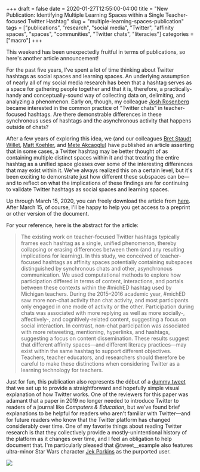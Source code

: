 +++ 
draft = false
date = 2020-01-27T12:55:00-04:00
title = "New Publication: Identifying Multiple Learning Spaces within a Single Teacher-focused Twitter Hashtag"
slug = "multiple-learning-spaces-publication" 
tags = ["publications", "research", "social media", "Twitter", "affinity spaces", "spaces", "communities", "Twitter chats", "literacies"]
categories = ["macro"]
+++

This weekend has been unexpectedly fruitful in terms of publications, so here's another article announcement!

For the past five years, I've spent a lot of time thinking about Twitter hashtags as social spaces and learning spaces. An underlying assumption of nearly all of my social media research has been that a hashtag serves as a space for gathering people together and that it is, therefore, a practically-handy and conceptually-sound way of collecting data on, delimiting, and analyzing a phenomenon. Early on, though, my colleague [Josh Rosenberg](https://joshuamrosenberg.com/) became interested in the common practice of "Twitter chats" in teacher-focused hashtags. Are there demonstrable differences in these synchronous uses of hashtags and the asynchronous activity that happens outside of chats? 

After a few years of exploring this idea, we (and our colleagues [Bret Staudt Willet](http://bretsw.com/), [Matt Koehler](http://www.matt-koehler.com/), and [Mete Akcaoglu](https://coe.georgiasouthern.edu/directory/dr-mete-akcaoglu/)) have published an article asserting that in some cases, a Twitter hashtag may be better thought of as containing multiple distinct spaces within it and that treating the entire hashtag as a unified space glosses over some of the interesting differences that may exist within it. We've always realized this on a certain level, but it's been exciting to demonstrate just how different these subspaces can be—and to reflect on what the implications of these findings are for continuing to validate Twitter hashtags as social spaces and learning spaces. 

Up through March 15, 2020, you can freely download the article from [here](https://authors.elsevier.com/a/1aSx81HucdLmHL). After March 15, of course, I'll be happy to help you get access to a preprint or other version of the document. 

For your reference, here is the abstract for the article: 

> The existing work on teacher-focused Twitter hashtags typically frames each hashtag as a single, unified phenomenon, thereby collapsing or erasing differences between them (and any resulting implications for learning). In this study, we conceived of teacher-focused hashtags as affinity spaces potentially containing subspaces distinguished by synchronous chats and other, asynchronous communication. We used computational methods to explore how participation differed in terms of content, interactions, and portals between these contexts within the #michED hashtag used by Michigan teachers. During the 2015–2016 academic year, #michED saw more non-chat activity than chat activity, and most participants only engaged in one mode of activity or the other. Participation during chats was associated with more replying as well as more socially-, affectively-, and cognitively-related content, suggesting a focus on social interaction. In contrast, non-chat participation was associated with more retweeting, mentioning, hyperlinks, and hashtags, suggesting a focus on content dissemination. These results suggest that different affinity spaces—and different literacy practices—may exist within the same hashtag to support different objectives. Teachers, teacher educators, and researchers should therefore be careful to make these distinctions when considering Twitter as a learning technology for teachers.

Just for fun, this publication also represents the début of a [dummy tweet](https://twitter.com/tweet__example/status/1176592704647716864) that we set up to provide a straightforward and hopefully simple visual explanation of how Twitter works. One of the reviewers for this paper was adamant that a paper in 2019 no longer needed to introduce Twitter to readers of a journal like *Computers & Education*, but we've found brief explanations to be helpful for readers who aren't familiar with Twitter—and for future readers who know that the Twitter platform has changed considerably over time. One of my favorite things about reading Twitter research is that they collectively provide a mostly-unintentional history of the platform as it changes over time, and I feel an obligation to help document that. I'm particularly pleased that @tweet__example also features ultra-minor Star Wars character [Jek Porkins](https://starwars.fandom.com/wiki/Jek_Tono_Porkins) as the purported user.

![](https://spencergreenhalgh.com/tweet_example.jpg)